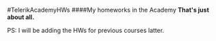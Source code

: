 #TelerikAcademyHWs
####My homeworks in the Academy
**That's just about all.**

PS:
I will be adding the HWs for previous courses latter.
